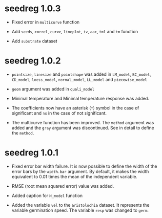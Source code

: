 # seedreg 1.0.3

* Fixed error in `multicurve` function 

* Add `seeds`, `correl`, `curve`, `lineplot`, `iv`, `aac`, `tml` and `tm` function

* Add `substrate` dataset

# seedreg 1.0.2

* `pointsize`, `linesize` and `pointshape` was added in `LM_model`, `BC_model`, `CD_model`, `loess_model`, `normal_model`, `LL_model` and `piecewise_model`

* `geom` argument was added in `quali_model`

* Minimal temperature and Minimal temperature response was added.

* The coefficients now have an asterisk (`*`) symbol in the case of significant and `ns` in the case of not significant.

* The multicurve function has been improved. The `method` argument was added and the `gray` argument was discontinued. See in detail to define the `method`.


# seedreg 1.0.1

* Fixed error bar width failure. It is now possible to define the width of the error bars by the `width.bar` argument. By default, it makes the width equivalent to 0.01 times the mean of the independent variable.

* RMSE (root mean squared error) value was added.

* Added caption for `N_model` function

* Added the variable `vel` to the `aristolochia` dataset. It represents the variable germination speed. The variable `resp` was changed to `germ`.

